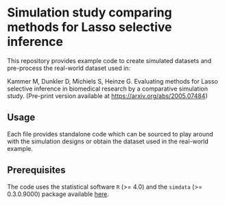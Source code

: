 # Simulation study comparing methods for Lasso selective inference

This repository provides example code to create simulated datasets and 
pre-process the real-world dataset used in:

Kammer M, Dunkler D, Michiels S, Heinze G. Evaluating methods for Lasso
selective inference in biomedical research by a comparative simulation study. 
(Pre-print version available at <https://arxiv.org/abs/2005.07484>)

## Usage

Each file provides standalone code which can be sourced to play around with the 
simulation designs or obtain the dataset used in the real-world example.

## Prerequisites

The code uses the statistical software `R` (>= 4.0) and the `simdata` 
(>= 0.3.0.9000) package available
[here](https://github.com/matherealize/simdata).
